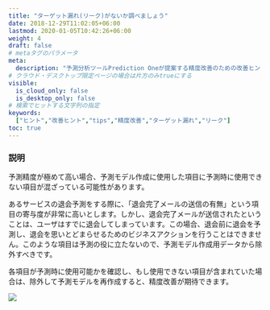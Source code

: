 ```yaml
---
title: "ターゲット漏れ(リーク)がないか調べましょう"
date: 2018-12-29T11:02:05+06:00
lastmod: 2020-01-05T10:42:26+06:00
weight: 4
draft: false
# metaタグのパラメータ
meta:
  description: "予測分析ツールPrediction Oneが提案する精度改善のための改善ヒントについて説明するページです。"
# クラウド・デスクトップ限定ページの場合は片方のみtrueにする
visible:
  is_cloud_only: false
  is_desktop_only: false
# 検索でヒットする文字列の指定
keywords:
  ["ヒント","改善ヒント","tips","精度改善","ターゲット漏れ","リーク"]
toc: true
---
```


### 説明

予測精度が極めて高い場合、予測モデル作成に使用した項目に予測時に使用できない項目が混ざっている可能性があります。

あるサービスの退会予測をする際に、「退会完了メールの送信の有無」という項目の寄与度が非常に高いとします。しかし、退会完了メールが送信されたということは、ユーザはすでに退会してしまっています。この場合、退会前に退会を予測し、退会を思いとどまらせるためのビジネスアクションを行うことはできません。このような項目は予測の役に立たないので、予測モデル作成用データから除外すべきです。

各項目が予測時に使用可能かを確認し、もし使用できない項目が含まれていた場合は、除外して予測モデルを再作成すると、精度改善が期待できます。


![](../img/t_slide.png)

